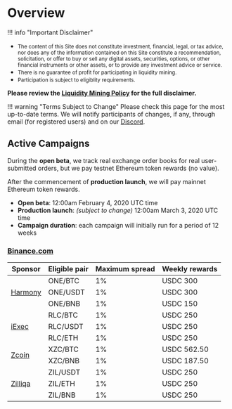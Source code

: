 # Overview

!!! info "Important Disclaimer"
    <small><ul><li>The content of this Site does not constitute investment, financial, legal, or tax advice, nor does any of the information contained on this Site constitute a recommendation, solicitation, or offer to buy or sell any digital assets, securities, options, or other financial instruments or other assets, or to provide any investment advice or service.<li>There is no guarantee of profit for participating in liquidity mining.<li>Participation is subject to eligiblity requirements.</ul></small>
    **Please review the [Liquidity Mining Policy](https://hummingbot.io/liquidity-mining-policy/) for the full disclaimer.**

!!! warning "Terms Subject to Change"
    Please check this page for the most up-to-date terms.  We will notify participants of changes, if any, through email (for registered users) and on our [Discord](https://discord.hummingbot.io).

## Active Campaigns

During the **open beta**, we track real exchange order books for real user-submitted orders, but we pay testnet Ethereum token rewards (no value). 

After the commencement of **production launch**, we will pay mainnet Ethereum token rewards.

* **Open beta**: 12:00am February 4, 2020 UTC time
* **Production launch**: *(subject to change)* 12:00am March 3, 2020 UTC time
* **Campaign duration**: each campaign will initially run for a period of 12 weeks


### [Binance.com](https://binance.com)

<table>
  <thead>
    <th>Sponsor</th>
    <th>Eligible pair</th>
    <th>Maximum spread</th>
    <th>Weekly rewards</th>
  </thead>
  <tbody>
    <tr>
      <td rowspan="3"><a href="/liquidity-mining/campaigns/sponsors/#harmony">Harmony</a><br></td>
      <td>ONE/BTC</td>
      <td>1%</td>
      <td>USDC 300</td>
    </tr>
    <tr>
      <td>ONE/USDT</td>
      <td>1%</td>
      <td>USDC 300</td>
    </tr>
    <tr>
      <td>ONE/BNB</td>
      <td>1%</td>
      <td>USDC 150</td>
    </tr>
    <tr>
      <td rowspan="3"><a href="/liquidity-mining/campaigns/sponsors/#iexec">iExec</a><br></td>
      <td>RLC/BTC</td>
      <td>1%</td>
      <td>USDC 250</td>
    </tr>
    <tr>
      <td>RLC/USDT</td>
      <td>1%</td>
      <td>USDC 250</td>
    </tr>
    <tr>
      <td>RLC/ETH</td>
      <td>1%</td>
      <td>USDC 250</td>
    </tr>
    <tr>
      <td rowspan="2"><a href="/liquidity-mining/campaigns/sponsors/#zcoin">Zcoin</a></td>
      <td>XZC/BTC</td>
      <td>1%</td>
      <td>USDC 562.50</td>
    </tr>
    <tr>
      <td>XZC/BNB</td>
      <td>1%</td>
      <td>USDC 187.50</td>
    </tr>
    <tr>
      <td rowspan="3"><a href="/liquidity-mining/campaigns/sponsors/#zilliqa">Zilliqa</a><br></td>
      <td>ZIL/USDT</td>
      <td>1%</td>
      <td>USDC 250</td>
    </tr>
    <tr>
      <td>ZIL/ETH</td>
      <td>1%</td>
      <td>USDC 250</td>
    </tr>
    <tr>
      <td>ZIL/BNB</td>
      <td>1%</td>
      <td>USDC 250</td>
    </tr>
  </tbody>
</table>
